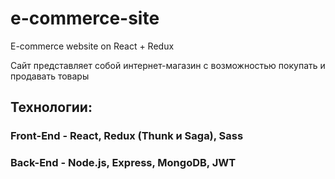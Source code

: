 # e-commerce-site
E-commerce website on React + Redux

Сайт представляет собой интернет-магазин с возможностью покупать и продавать товары

## Технологии: 
### Front-End - React, Redux (Thunk и Saga), Sass
### Back-End - Node.js, Express, MongoDB, JWT
